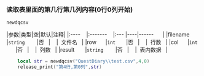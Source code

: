 ### 读取表里面的第几行第几列内容(0行0列开始)
`newdqcsv`

|参数|类型|空|默认|注释|
|:----    |:-------    |:--- |----|------      |
|filename     |`string`        |否   |    |  文件名   |
|row      |`int`       |否   |    |  行数   |
|col      |`int`       |否   |    |  列数   |
|result       |`string`        |否   |    |  表内数据   |
```lua
    local str = newdqcsv("QuestDiary\\test.csv",4,0)
    release_print("第4行,第0列",str)
```

